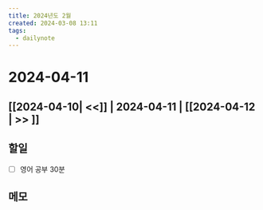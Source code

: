 ```yaml
---
title: 2024년도 2월
created: 2024-03-08 13:11
tags:
  - dailynote
---
```

# 2024-04-11
## [[2024-04-10| <<]] | 2024-04-11 | [[2024-04-12 | >> ]]

## 할일
- [ ] 영어 공부 30분


## 메모

